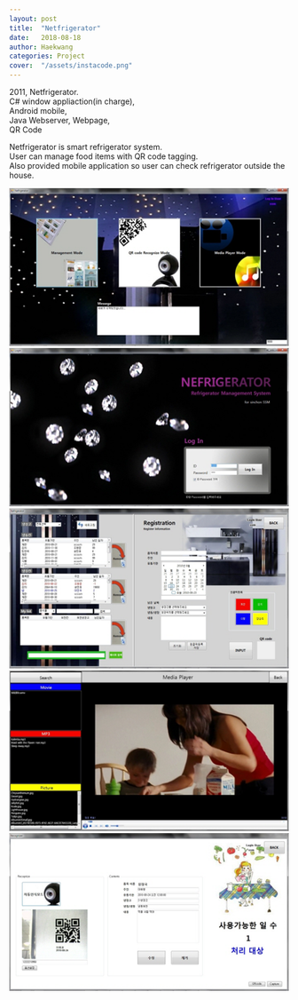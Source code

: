 ```yaml
---
layout: post
title:  "Netfrigerator"
date:   2018-08-18
author: Haekwang
categories: Project
cover:  "/assets/instacode.png"
---
```


2011, Netfrigerator.  
C# window appliaction(in charge),  
Android mobile,  
Java Webserver, Webpage,      
QR Code  
   
Netfrigerator is smart refrigerator system.  
User can manage food items with QR code tagging.  
Also provided mobile application so user can check refrigerator outside the house.  
    
<img src="/assets/res/20180818/20180818_1.png" alt="image1" width="600px"/>  
    
<img src="/assets/res/20180818/20180818_2.png" alt="image2" width="600px"/>      
  
<img src="/assets/res/20180818/20180818_3.png" alt="image3" width="600px"/>   
  
<img src="/assets/res/20180818/20180818_4.png" alt="image4" width="600px"/>                
    
<img src="/assets/res/20180818/20180818_5.png" alt="image5" width="600px"/>   

   

